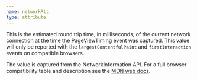 ```yaml
---
name: networkRtt
type: attribute
---
```


This is the estimated round trip time, in milliseconds, of the current network connection at the time the PageViewTiming event was captured. This value will only be reported with the `largestContentfulPaint` and `firstInteraction` events on compatible browsers.

The value is captured from the NetworkInformation API. For a full browser compatibility table and description see the [MDN web docs](https://developer.mozilla.org/en-US/docs/Web/API/NetworkInformation/rtt).
